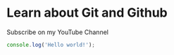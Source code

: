 # Learn about Git and Github

Subscribe on my YouTube Channel

``` javascript
console.log('Hello world!');
```
